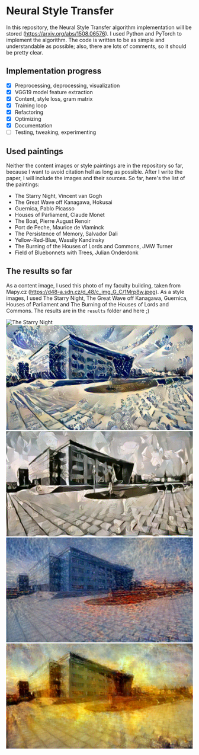 # Neural Style Transfer
In this repository, the Neural Style Transfer algorithm implementation will be stored (https://arxiv.org/abs/1508.06576). 
I used Python and PyTorch to implement the algorithm. The code is written to be as simple and understandable as possible;
also, there are lots of comments, so it should be pretty clear.

## Implementation progress
- [x] Preprocessing, deprocessing, visualization
- [x] VGG19 model feature extraction
- [x] Content, style loss, gram matrix
- [x] Training loop
- [x] Refactoring
- [x] Optimizing
- [x] Documentation
- [ ] Testing, tweaking, experimenting

## Used paintings
Neither the content images or style paintings are in the repository so far, because I want to avoid citation hell as long
as possible. After I write the paper, I will include the images and their sources. So far, here's the list of the paintings:

- The Starry Night, Vincent van Gogh
- The Great Wave off Kanagawa, Hokusai
- Guernica, Pablo Picasso
- Houses of Parliament, Claude Monet
- The Boat, Pierre August Renoir
- Port de Peche, Maurice de Vlaminck
- The Persistence of Memory, Salvador Dali
- Yellow-Red-Blue, Wassily Kandinsky
- The Burning of the Houses of Lords and Commons, JMW Turner
- Field of Bluebonnets with Trees, Julian Onderdonk

## The results so far
As a content image, I used this photo of my faculty building, taken from Mapy.cz
(https://d48-a.sdn.cz/d_48/c_img_G_C/1Mrp8w.jpeg). As a style images, I used The Starry Night, 
The Great Wave off Kanagawa, Guernica, Houses of Parliament and The Burning of the Houses of Lords and Commons. The results are in the `results` folder and here ;)

![The Starry Night](results/fei_starry_night.png)
![The Great Wave off Kanagawa](results/fei_wave.png)
![Guernica](results/fei_guernica.png)
![Houses of Parliament](results/fei_parliament.png)
![fThe Burning of the Houses of Lords and Commons](results/fei_burning.jpg)